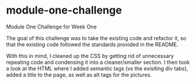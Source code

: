 # module-one-challenge
Module One Challenge for Week One

The goal of this challenge was to take the existing code and refactor it, so that the existing code followed the standards provided in the README.

With this in mind, I cleaned up the CSS by getting rid of unnecessary repeating code and condensing it into a cleaner/smaller section. I then took a look at the HTML where I added semantic tags (vs the exisiting div tabs), added a title to the page, as well as alt tags for the pictures.